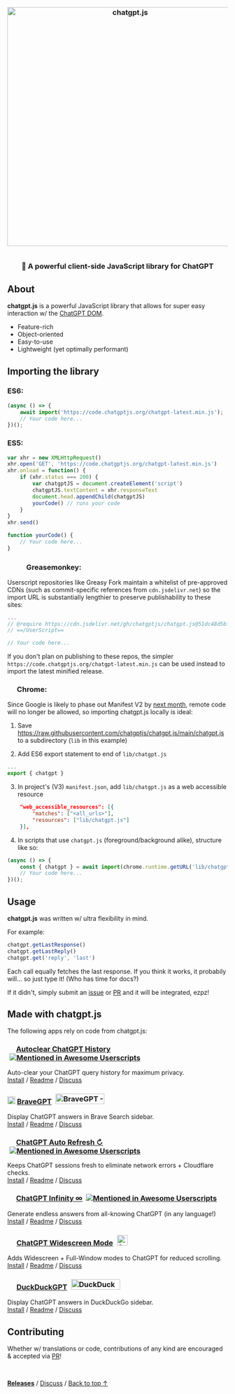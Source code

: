 <h3>
<div align="center">
<br />

<picture>
    <source media="(prefers-color-scheme: dark)" srcset="https://raw.githubusercontent.com/chatgptjs/chatgpt.js/main/media/images/chatgpt.js-logo-dark-mode-5995x619.png">
    <img width=546 alt="chatgpt.js" src="https://raw.githubusercontent.com/chatgptjs/chatgpt.js/main/media/images/chatgpt.js-logo-light-mode-5995x619.png">
</picture>
<br /><br />

🤖 A powerful client-side JavaScript library for ChatGPT 

</div>
</h3>

## About

**chatgpt.js** is a powerful JavaScript library that allows for super easy interaction w/ the [ChatGPT DOM](https://chat.openai.com).

- Feature-rich
- Object-oriented
- Easy-to-use
- Lightweight (yet optimally performant)

## Importing the library

### ES6:

```js
(async () => {
    await import('https://code.chatgptjs.org/chatgpt-latest.min.js');    
    // Your code here...
})();
```

### ES5:

```js
var xhr = new XMLHttpRequest()
xhr.open('GET', 'https://code.chatgptjs.org/chatgpt-latest.min.js')
xhr.onload = function() {
    if (xhr.status === 200) {
        var chatgptJS = document.createElement('script')
        chatgptJS.textContent = xhr.responseText
        document.head.appendChild(chatgptJS)
        yourCode() // runs your code
    }
}
xhr.send()

function yourCode() {
    // Your code here...
}
```

### <img style="margin: 0 2px -0.065rem 0" height=17 src="https://i.imgur.com/SATGr8j.png"></picture><img style="margin: 0 2px -0.035rem 1px" height=17.5 src="https://i.imgur.com/wcCg3al.png"> Greasemonkey:

Userscript repositories like Greasy Fork maintain a whitelist of pre-approved CDNs (such as commit-specific references from `cdn.jsdelivr.net`) so the import URL is substantially lengthier to preserve publishability to these sites:

```js
...
// @require https://cdn.jsdelivr.net/gh/chatgptjs/chatgpt.js@51dc48d5bff8e5539e8cee273032360d0691c6a6/dist/chatgpt-1.6.5.min.js
// ==/UserScript==

// Your code here...
```

If you don't plan on publishing to these repos, the simpler `https://code.chatgptjs.org/chatgpt-latest.min.js` can be used instead to import the latest minified release.

### <img style="margin: 0 2px -1px 0" height=16 src="https://www.google.com/chrome/static/images/favicons/apple-icon-60x60.png"> Chrome:

Since Google is likely to phase out Manifest V2 by [next month](https://developer.chrome.com/docs/extensions/migrating/mv2-sunset/), remote code will no longer be allowed, so importing chatgpt.js locally is ideal:

1. Save https://raw.githubusercontent.com/chatgptjs/chatgpt.js/main/chatgpt.js to a subdirectory (`lib` in this example)

2. Add ES6 export statement to end of `lib/chatgpt.js`
```js
...
export { chatgpt }
```

3. In project's (V3) `manifest.json`, add `lib/chatgpt.js` as a web accessible resource
```json
    "web_accessible_resources": [{
        "matches": ["<all_urls>"],
        "resources": ["lib/chatgpt.js"]
    }],
```

4.    In scripts that use `chatgpt.js` (foreground/background alike), structure like so:
```js
(async () => {
    const { chatgpt } = await import(chrome.runtime.getURL('lib/chatgpt.js'));    
    // Your code here...
})();
```

## Usage

**chatgpt.js** was written w/ ultra flexibility in mind.

For example:

```js
chatgpt.getLastResponse()
chatgpt.getLastReply()
chatgpt.get('reply', 'last')
```

Each call equally fetches the last response. If you think it works, it probabily will... so just type it! (Who has time for docs?)

If it didn't, simply submit an [issue](https://github.com/chatgptjs/chatgpt.js/issues) or [PR](https://github.com/chatgptjs/chatgpt.js/pulls) and it will be integrated, ezpz!

## Made with chatgpt.js

The following apps rely on code from chatgpt.js:

### <picture><source media="(prefers-color-scheme: dark)" srcset="https://i.imgur.com/RduASbD.png"><img width=16 src="https://raw.githubusercontent.com/adamlui/chatgpt-addons/main/media/icons/openai-favicon64.png"></picture> [Autoclear ChatGPT History](https://chatgptevo.com/autoclear) <a href="https://github.com/awesome-scripts/awesome-userscripts#privacy"><img src="https://awesome.re/mentioned-badge.svg" alt="Mentioned in Awesome Userscripts" style="margin:0 0 -2px 5px"></a>

Auto-clear your ChatGPT query history for maximum privacy.
<br>[Install](https://greasyfork.org/en/scripts/460805-auto-clear-chatgpt-history) / 
[Readme](https://github.com/adamlui/autoclear-chatgpt-history#readme) / 
[Discuss](https://github.com/adamlui/autoclear-chatgpt-history/discussions)

### <img src="https://media.bravegpt.com/images/bravegpt-icon48.png" width=18> [BraveGPT](https://bravegpt.com) <a href="https://www.producthunt.com/posts/bravegpt?utm_source=badge-featured&utm_medium=badge&utm_souce=badge-bravegpt" target="_blank"><img src="https://api.producthunt.com/widgets/embed-image/v1/featured.svg?post_id=385630&theme=light" alt="BraveGPT - Bring&#0032;the&#0032;magic&#0032;of&#0032;ChatGPT&#0032;to&#0032;Brave&#0032;Search&#0033; | Product Hunt" style="width: 112px; height: 24px; margin:0 0 -4px 5px;" width="112" height="24" /></a>

Display ChatGPT answers in Brave Search sidebar.
<br>[Install](https://greasyfork.org/en/scripts/462440-bravegpt) / 
[Readme](https://github.bravegpt.com/#readme) / 
[Discuss](https://github.bravegpt.com/discussions)

### <picture><source media="(prefers-color-scheme: dark)" srcset="https://i.imgur.com/RduASbD.png"><img width=16 src="https://raw.githubusercontent.com/adamlui/chatgpt-addons/main/media/icons/openai-favicon64.png"></picture> [ChatGPT Auto Refresh ↻](https://chatgptevo.com/autorefresh) <a href="https://github.com/awesome-scripts/awesome-userscripts#chatgpt"><img src="https://awesome.re/mentioned-badge.svg" alt="Mentioned in Awesome Userscripts" style="margin:0 0 -2px 5px"></a>

Keeps ChatGPT sessions fresh to eliminate network errors + Cloudflare checks.
<br>[Install](https://greasyfork.org/en/scripts/462422-chatgpt-auto-refresh) / 
[Readme](https://github.com/adamlui/chatgpt-auto-refresh#readme) / 
[Discuss](https://github.com/adamlui/chatgpt-auto-refresh/discussions)

### <picture><source media="(prefers-color-scheme: dark)" srcset="https://i.imgur.com/RduASbD.png"><img width=16 src="https://raw.githubusercontent.com/adamlui/chatgpt-userscripts/main/media/icons/openai-favicon64.png"></picture> [ChatGPT Infinity ∞](https://chatgptevo.com/infinity) <a href="https://github.com/awesome-scripts/awesome-userscripts#chatgpt"><img src="https://awesome.re/mentioned-badge.svg" alt="Mentioned in Awesome Userscripts" style="margin:0 0 -2px 4px"></a>

Generate endless answers from all-knowing ChatGPT (in any language!)
<br>[Install](https://greasyfork.org/scripts/465051-chatgpt-infinity) / 
[Readme](https://github.com/adamlui/chatgpt-infinity#readme) / 
[Discuss](https://chatgptevo.com/infinity/discussions)

### <img width=17 style="margin-bottom:-1px" src="https://raw.githubusercontent.com/adamlui/chatgpt-widescreen/main/media/images/icons/widescreen-robot-emoji/icon16.png"> [ChatGPT Widescreen Mode](https://chatgptevo.com/widescreen) <img src="https://raw.githubusercontent.com/adamlui/chatgpt-widescreen/main/media/images/badges/product-hunt/product-of-the-week-2-larger-centered-rounded-light.svg" alt="ChatGPT&#0032;Widescreen&#0032;Mode - Add&#0032;widescreen&#0032;&#0043;&#0032;full&#0032;window&#0032;modes&#0032;to&#0032;ChatGPT | Product Hunt" style="width: auto; height: 24px; margin:0 0 -4px 5px;" width="auto" height="24" />

Adds Widescreen + Full-Window modes to ChatGPT for reduced scrolling.
<br>[Install](https://github.com/adamlui/chatgpt-widescreen#installation) / 
[Readme](https://github.com/adamlui/chatgpt-widescreen#readme) / 
[Discuss](https://github.com/adamlui/chatgpt-widescreen/discussions)

### <img src="https://media.duckduckgpt.com/images/ddgpt-icon48.png" width=17> [DuckDuckGPT](https://duckduckgpt.com) <a href="https://www.producthunt.com/posts/duckduckgpt?utm_source=badge-featured&utm_medium=badge&utm_souce=badge-duckduckgpt" target="_blank"><img src="https://api.producthunt.com/widgets/embed-image/v1/featured.svg?post_id=379261&theme=light" alt="DuckDuckGPT - Bring&#0032;the&#0032;magic&#0032;of&#0032;ChatGPT&#0032;to&#0032;DuckDuckGo | Product Hunt" style="width: 112px; height: 24px; margin:0 0 -4px 5px;" width="112" height="24" /></a>

Display ChatGPT answers in DuckDuckGo sidebar.
<br>[Install](https://greasyfork.org/en/scripts/459849-duckduckgpt) / 
[Readme](https://github.duckduckgpt.com/#readme) / 
[Discuss](https://github.duckduckgpt.com/discussions)

## Contributing

Whether w/ translations or code, contributions of any kind are encouraged & accepted via [PR](https://github.com/chatgptjs/chatgpt.js/pulls)!

<br>

<a href="https://github.com/chatgptjs/chatgpt.js/tree/main/dist">**Releases**</a> / 
<a href="https://github.com/chatgptjs/chatgpt.js/discussions">Discuss</a> / 
<a href="#---------a-powerful-client-side-javascript-library-for-chatgpt">Back to top ↑</a>
